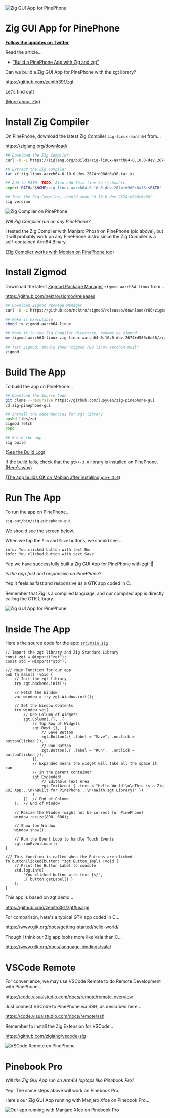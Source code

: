 ![Zig GUI App for PinePhone](https://lupyuen.github.io/images/PXL_20220622_061922131~2.jpg)

# Zig GUI App for PinePhone

[__Follow the updates on Twitter__](https://twitter.com/MisterTechBlog/status/1539782929114484736)

Read the article...

-   ["Build a PinePhone App with Zig and zgt"](https://lupyuen.github.io/articles/pinephone)

Can we build a Zig GUI App for PinePhone with the zgt library?

https://github.com/zenith391/zgt

Let's find out!

[(More about Zig)](https://ziglang.org)

# Install Zig Compiler

On PinePhone, download the latest Zig Compiler `zig-linux-aarch64` from...

https://ziglang.org/download/

```bash
## Download the Zig Compiler
curl -O -L https://ziglang.org/builds/zig-linux-aarch64-0.10.0-dev.2674+d980c6a38.tar.xz

## Extract the Zig Compiler
tar xf zig-linux-aarch64-0.10.0-dev.2674+d980c6a38.tar.xz

## Add to PATH. TODO: Also add this line to ~/.bashrc
export PATH="$HOME/zig-linux-aarch64-0.10.0-dev.2674+d980c6a38:$PATH"

## Test the Zig Compiler, should show "0.10.0-dev.2674+d980c6a38"
zig version
```

![Zig Compiler on PinePhone](https://lupyuen.github.io/images/GridArt_20220622_102635788~2.jpg)

_Will Zig Compiler run on any PinePhone?_

I tested the Zig Compiler with Manjaro Phosh on PinePhone (pic above), but it will probably work on any PinePhone distro since the Zig Compiler is a self-contained Arm64 Binary.

[(Zig Compiler works with Mobian on PinePhone too)](https://twitter.com/techneo/status/1539510460726509568)

# Install Zigmod

Download the latest [Zigmod Package Manager](https://nektro.github.io/zigmod/) `zigmod-aarch64-linux` from...

https://github.com/nektro/zigmod/releases

```bash
## Download Zigmod Package Manager
curl -O -L https://github.com/nektro/zigmod/releases/download/r80/zigmod-aarch64-linux

## Make it executable
chmod +x zigmod-aarch64-linux 

## Move it to the Zig Compiler directory, rename as zigmod
mv zigmod-aarch64-linux zig-linux-aarch64-0.10.0-dev.2674+d980c6a38/zigmod

## Test Zigmod, should show "zigmod r80 linux aarch64 musl"
zigmod
```

# Build The App

To build the app on PinePhone...

```bash
## Download the Source Code
git clone --recursive https://github.com/lupyuen/zig-pinephone-gui
cd zig-pinephone-gui

## Install the dependencies for zgt library
pushd libs/zgt
zigmod fetch
popd

## Build the app
zig build
```

[(See the Build Log)](https://gist.github.com/lupyuen/a44bc3faaf6d674d2b227aeb992ccfb8)

If the build fails, check that the `gtk+-3.0` library is installed on PinePhone. [(Here's why)](https://github.com/zenith391/zgt/blob/master/build.zig#L9-L13)

[(The app builds OK on Mobian after installing `gtk+-3.0`)](https://twitter.com/techneo/status/1539828828213616640)

# Run The App

To run the app on PinePhone...

```bash
zig-out/bin/zig-pinephone-gui
```

We should see the screen below.

When we tap the `Run` and `Save` buttons, we should see...

```text
info: You clicked button with text Run
info: You clicked button with text Save
```

Yep we have successfully built a Zig GUI App for PinePhone with zgt! 🎉

_Is the app fast and responsive on PinePhone?_

Yep it feels as fast and responsive as a GTK app coded in C.

Remember that Zig is a compiled language, and our compiled app is directly calling the GTK Library.

![Zig GUI App for PinePhone](https://lupyuen.github.io/images/PXL_20220622_061922131~2.jpg)

# Inside The App

Here's the source code for the app: [`src/main.zig`](src/main.zig)

```zig
// Import the zgt library and Zig Standard Library
const zgt = @import("zgt");
const std = @import("std");

/// Main Function for our app
pub fn main() !void {
    // Init the zgt library
    try zgt.backend.init();

    // Fetch the Window
    var window = try zgt.Window.init();

    // Set the Window Contents
    try window.set(
        // One Column of Widgets
        zgt.Column(.{}, .{
            // Top Row of Widgets
            zgt.Row(.{}, .{
                // Save Button
                zgt.Button(.{ .label = "Save", .onclick = buttonClicked }),
                // Run Button
                zgt.Button(.{ .label = "Run",  .onclick = buttonClicked }),
            }),
            // Expanded means the widget will take all the space it can
            // in the parent container
            zgt.Expanded(
                // Editable Text Area
                zgt.TextArea(.{ .text = "Hello World!\n\nThis is a Zig GUI App...\n\nBuilt for PinePhone...\n\nWith zgt Library!" })
            )
        })  // End of Column
    );  // End of Window

    // Resize the Window (might not be correct for PinePhone)
    window.resize(800, 600);

    // Show the Window
    window.show();

    // Run the Event Loop to handle Touch Events
    zgt.runEventLoop();
}

/// This function is called when the Buttons are clicked
fn buttonClicked(button: *zgt.Button_Impl) !void {
    // Print the Button Label to console
    std.log.info(
        "You clicked button with text {s}",
        .{ button.getLabel() }
    );
}
```

This app is based on zgt demo...

https://github.com/zenith391/zgt#usage

For comparison, here's a typical GTK app coded in C...

https://www.gtk.org/docs/getting-started/hello-world/

Though I think our Zig app looks more like Vala than C...

https://www.gtk.org/docs/language-bindings/vala/

# VSCode Remote

For convenience, we may use VSCode Remote to do Remote Development with PinePhone...

https://code.visualstudio.com/docs/remote/remote-overview

Just connect VSCode to PinePhone via SSH, as described here...

https://code.visualstudio.com/docs/remote/ssh

Remember to install the Zig Extension for VSCode...

https://github.com/ziglang/vscode-zig

![VSCode Remote on PinePhone](https://lupyuen.github.io/images/Screenshot%202022-06-22%20at%209.49.10%20AM~2.png)

# Pinebook Pro

_Will the Zig GUI App run on Arm64 laptops like Pinebook Pro?_

Yep! The same steps above will work on Pinebook Pro.

Here's our Zig GUI App running with Manjaro Xfce on Pinebook Pro...

![Our app running with Manjaro Xfce on Pinebook Pro](https://lupyuen.github.io/images/Screenshot_2022-06-22_18-13-31_061534.png)
